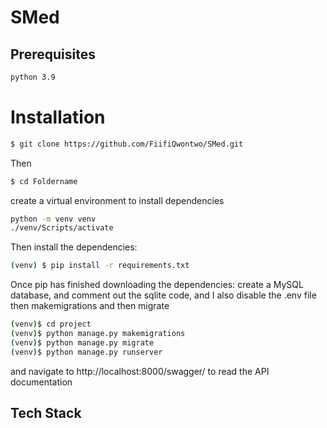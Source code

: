 # SMed
## Prerequisites
```bash
python 3.9

```


# Installation

```bash
$ git clone https://github.com/FiifiQwontwo/SMed.git
```

Then 
```bash
$ cd Foldername
```
create a virtual environment to install dependencies

```bash
python -m venv venv
./venv/Scripts/activate

```
Then install the dependencies:
```bash
(venv) $ pip install -r requirements.txt
```
Once pip has finished downloading the dependencies: create a MySQL database, and comment out the sqlite code, and I also disable the .env file  then makemigrations and then migrate

```bash
(venv)$ cd project
(venv)$ python manage.py makemigrations
(venv)$ python manage.py migrate
(venv)$ python manage.py runserver
```
and navigate to http://localhost:8000/swagger/ to read the API documentation 

## Tech Stack 

    Python - Language Used
    Django - The web framework used
    SQLite & MYSQL - Database used(used MYSQL for development and used SQLite for Demo
    you can request for the data 
    


## Contributing
- [@Michael Ahwireng](https://www.github.com/FiifiQwontwo)
- 

## License

[MIT](https://choosealicense.com/licenses/mit/) This project is licensed under the MIT License - see the LICENSE.md file for details

